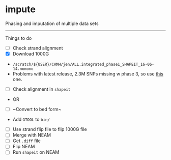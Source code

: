 # impute
Phasing and imputation of multiple data sets

----------------------

Things to do
- [ ] Check strand alignment
 - [x] Download 1000G 
  - `/scratch/${USER}/CAMH/jen/ALL.integrated_phase1_SHAPEIT_16-06-14.nomono`
  - Problems with latest release, 2.3M SNPs missing w phase 3, so use [this](https://mathgen.stats.ox.ac.uk/impute/data_download_1000G_phase1_integrated_SHAPEIT2_16-06-14.html) one.
 - [ ] Check alignment in `shapeit`
 - OR
 - [ ] ~Convert to bed form~ 
  - Add `GTOOL` to `bin/`
 - [ ] Use strand flip file to flip 1000G file
 - [ ] Merge with NEAM
  -  [ ] Get `.diff` file
 - [ ] Flip NEAM
- [ ] Run `shapeit` on NEAM
